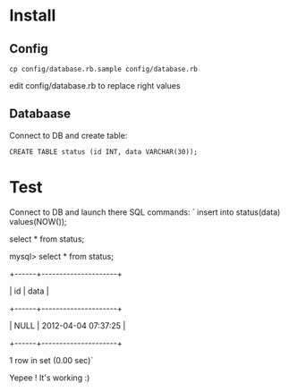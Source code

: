 Install
=======

Config
------
`cp config/database.rb.sample config/database.rb`

edit config/database.rb to replace right values

Databaase
---------
Connect to DB and create table:

`CREATE TABLE status (id INT, data VARCHAR(30));`

Test
====
Connect to DB and launch there SQL commands:
`
insert into status(data) values(NOW());

select * from status;

mysql> select * from status;

+------+---------------------+

| id   | data                |

+------+---------------------+

| NULL | 2012-04-04 07:37:25 |

+------+---------------------+

1 row in set (0.00 sec)`

Yepee ! It's working :)
